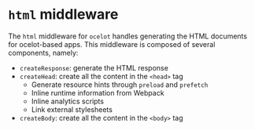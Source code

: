 # `html` middleware

The `html` middleware for `ocelot` handles generating the HTML documents for
ocelot-based apps. This middleware is composed of several components, namely:

* `createResponse`: generate the HTML response
* `createHead`: create all the content in the `<head>` tag
  * Generate resource hints through `preload` and `prefetch`
  * Inline runtime information from Webpack
  * Inline analytics scripts
  * Link external stylesheets
* `createBody`: create all the content in the `<body>` tag
